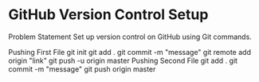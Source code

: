 
<h1>GitHub Version Control Setup</h1>
Problem Statement
Set up version control on GitHub using Git commands.

Pushing First File
git init
git add .
git commit -m "message"
git remote add origin "link"
git push -u origin master
Pushing Second File
git add .
git commit -m "message"
git push origin master
